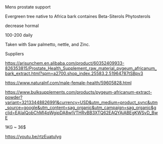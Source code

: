 Mens prostate support

Evergreen tree native to Africa
 bark containes Beta-Siterols
Phytosterols

decrease hormal 

100-200 daily

Taken with Saw palmetto, nettle, and Zinc.

Suppliers

https://arisunchem.en.alibaba.com/product/60352409933-826353815/Prostate_Health_Supplement_raw_material_pygeum_africanum_bark_extract.html?spm=a2700.shop_index.25583.2.51964787tSBpv3

https://www.naturalnf.com/male-female-health/59605828.html

https://www.bulksupplements.com/products/pygeum-africanum-extract-powder?variant=32133448826991&currency=USD&utm_medium=product_sync&utm_source=google&utm_content=sag_organic&utm_campaign=sag_organic&gclid=EAIaIQobChMI4qWgipDA8wIVTHRvBB3XTQ62EAQYAiABEgKWSvD_BwE

1KG ~ 36$

https://youtu.be/rtzEuatuIyg